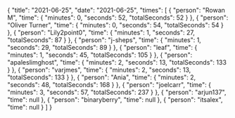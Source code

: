 {
  "title": "2021-06-25",
  "date": "2021-06-25",
  "times": [
    {
      "person": "Rowan M",
      "time": {
        "minutes": 0,
        "seconds": 52,
        "totalSeconds": 52
      }
    },
    {
      "person": "Oliver Turner",
      "time": {
        "minutes": 0,
        "seconds": 54,
        "totalSeconds": 54
      }
    },
    {
      "person": "Lily2point0",
      "time": {
        "minutes": 1,
        "seconds": 27,
        "totalSeconds": 87
      }
    },
    {
      "person": "j-sheps",
      "time": {
        "minutes": 1,
        "seconds": 29,
        "totalSeconds": 89
      }
    },
    {
      "person": "leaf",
      "time": {
        "minutes": 1,
        "seconds": 45,
        "totalSeconds": 105
      }
    },
    {
      "person": "apaleslimghost",
      "time": {
        "minutes": 2,
        "seconds": 13,
        "totalSeconds": 133
      }
    },
    {
      "person": "varjmes",
      "time": {
        "minutes": 2,
        "seconds": 13,
        "totalSeconds": 133
      }
    },
    {
      "person": "Ania",
      "time": {
        "minutes": 2,
        "seconds": 48,
        "totalSeconds": 168
      }
    },
    {
      "person": "joelcarr",
      "time": {
        "minutes": 3,
        "seconds": 57,
        "totalSeconds": 237
      }
    },
    {
      "person": "arjun137",
      "time": null
    },
    {
      "person": "binaryberry",
      "time": null
    },
    {
      "person": "itsalex",
      "time": null
    }
  ]
}